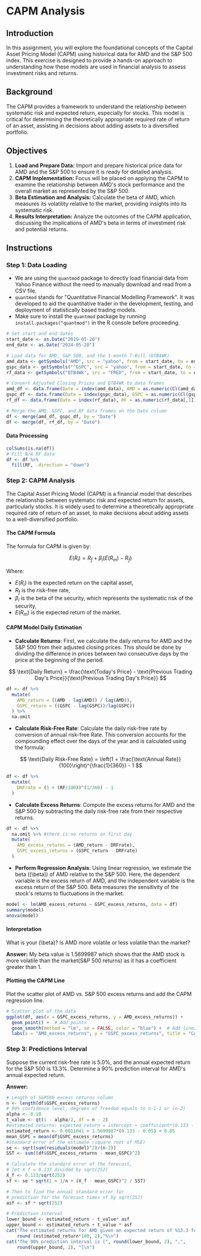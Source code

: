
# CAPM Analysis

## Introduction

In this assignment, you will explore the foundational concepts of the Capital Asset Pricing Model (CAPM) using historical data for AMD and the S&P 500 index. This exercise is designed to provide a hands-on approach to understanding how these models are used in financial analysis to assess investment risks and returns.

## Background

The CAPM provides a framework to understand the relationship between systematic risk and expected return, especially for stocks. This model is critical for determining the theoretically appropriate required rate of return of an asset, assisting in decisions about adding assets to a diversified portfolio.

## Objectives

1. **Load and Prepare Data:** Import and prepare historical price data for AMD and the S&P 500 to ensure it is ready for detailed analysis.
2. **CAPM Implementation:** Focus will be placed on applying the CAPM to examine the relationship between AMD's stock performance and the overall market as represented by the S&P 500.
3. **Beta Estimation and Analysis:** Calculate the beta of AMD, which measures its volatility relative to the market, providing insights into its systematic risk.
4. **Results Interpretation:** Analyze the outcomes of the CAPM application, discussing the implications of AMD's beta in terms of investment risk and potential returns.

## Instructions

### Step 1: Data Loading

- We are using the `quantmod` package to directly load financial data from Yahoo Finance without the need to manually download and read from a CSV file.
- `quantmod` stands for "Quantitative Financial Modelling Framework". It was developed to aid the quantitative trader in the development, testing, and deployment of statistically based trading models.
- Make sure to install the `quantmod` package by running `install.packages("quantmod")` in the R console before proceeding.

```r
# Set start and end dates
start_date <- as.Date("2019-05-20")
end_date <- as.Date("2024-05-20")

# Load data for AMD, S&P 500, and the 1-month T-Bill (DTB4WK)
amd_data <- getSymbols("AMD", src = "yahoo", from = start_date, to = end_date, auto.assign = FALSE)
gspc_data <- getSymbols("^GSPC", src = "yahoo", from = start_date, to = end_date, auto.assign = FALSE)
rf_data <- getSymbols("DTB4WK", src = "FRED", from = start_date, to = end_date, auto.assign = FALSE)

# Convert Adjusted Closing Prices and DTB4WK to data frames
amd_df <- data.frame(Date = index(amd_data), AMD = as.numeric(Cl(amd_data)))
gspc_df <- data.frame(Date = index(gspc_data), GSPC = as.numeric(Cl(gspc_data)))
rf_df <- data.frame(Date = index(rf_data), RF = as.numeric(rf_data[,1]))  # Accessing the first column of rf_data

# Merge the AMD, GSPC, and RF data frames on the Date column
df <- merge(amd_df, gspc_df, by = "Date")
df <- merge(df, rf_df, by = "Date")
```

#### Data Processing 
```r
colSums(is.na(df))
# Fill N/A RF data
df <- df %>%
  fill(RF, .direction = "down") 
```

### Step 2: CAPM Analysis

The Capital Asset Pricing Model (CAPM) is a financial model that describes the relationship between systematic risk and expected return for assets, particularly stocks. It is widely used to determine a theoretically appropriate required rate of return of an asset, to make decisions about adding assets to a well-diversified portfolio.

#### The CAPM Formula
The formula for CAPM is given by:

$$
E(R_i) = R_f + \beta_i (E(R_m) - R_f)
$$

Where:

- $E(R_i)$ is the expected return on the capital asset,
- $R_f$ is the risk-free rate,
- $\beta_i$ is the beta of the security, which represents the systematic risk of the security,
- $E(R_m)$ is the expected return of the market.



#### CAPM Model Daily Estimation

- **Calculate Returns**: First, we calculate the daily returns for AMD and the S&P 500 from their adjusted closing prices. This should be done by dividing the difference in prices between two consecutive days by the price at the beginning of the period.
  
$$
\text{Daily Return} = \frac{\text{Today's Price} - \text{Previous Trading Day's Price}}{\text{Previous Trading Day's Price}}
$$

```r
df <- df %>%
  mutate(
    AMD_return = ((AMD - lag(AMD)) / lag(AMD)),
    GSPC_return = ((GSPC - lag(GSPC))/lag(GSPC))
  ) %>%
  na.omit
```

- **Calculate Risk-Free Rate**: Calculate the daily risk-free rate by conversion of annual risk-free Rate. This conversion accounts for the compounding effect over the days of the year and is calculated using the formula:
  
$$
\text{Daily Risk-Free Rate} = \left(1 + \frac{\text{Annual Rate}}{100}\right)^{\frac{1}{360}} - 1
$$

```r
df <- df %>%
  mutate(
    DRFrate = (1 + (RF/100))^(1/360) - 1
  )
```


- **Calculate Excess Returns**: Compute the excess returns for AMD and the S&P 500 by subtracting the daily risk-free rate from their respective returns.

```r
df <- df %>%
  na.omit %>% #there is no returns on first day
  mutate(
    AMD_excess_returns = (AMD_return - DRFrate),
    GSPC_excess_returns = (GSPC_return - DRFrate)
  )
```


- **Perform Regression Analysis**: Using linear regression, we estimate the beta (\(\beta\)) of AMD relative to the S&P 500. Here, the dependent variable is the excess return of AMD, and the independent variable is the excess return of the S&P 500. Beta measures the sensitivity of the stock's returns to fluctuations in the market.

```r
model <- lm(AMD_excess_returns ~ GSPC_excess_returns, data = df)
summary(model)
anova(model)
```


#### Interpretation

What is your \(\beta\)? Is AMD more volatile or less volatile than the market?

**Answer:**
My beta value is 1.5699987 which shows that the AMD stock is more volatile than the market(S&P 500 returns) as it has a coefficient greater than 1.


#### Plotting the CAPM Line
Plot the scatter plot of AMD vs. S&P 500 excess returns and add the CAPM regression line.

```r
# Scatter plot of the data
ggplot(df, aes(x = GSPC_excess_returns, y = AMD_excess_returns)) +
  geom_point() +  # Add points
  geom_smooth(method = "lm", se = FALSE, color = "blue") +  # Add linear regression line
  labs(x = "AMD_excess_returns", y = "GSPC_excess_returns", title = "CAPM plot")
```

### Step 3: Predictions Interval
Suppose the current risk-free rate is 5.0%, and the annual expected return for the S&P 500 is 13.3%. Determine a 90% prediction interval for AMD's annual expected return.



**Answer:**

```r
# Length of S&P500 excess returns column
n <- length(df$GSPC_excess_returns)
# 90% confidence level, degrees of freedom equals to n-1-1 or (n-2) 
alpha <- 0.10
t_value <- qt(1 - alpha/2, df = n - 2)
#estimated returns: expected return = intercept + coefficient*(0.133 - 0.05) + 0.05
estimated_return <- 0.0011041 + 1.5699987*(0.133 - 0.05) + 0.05
mean_GSPC = mean(df$GSPC_excess_returns)
#Standard error of the estimate (square root of MSE)
se <- sqrt(sum(residuals(model)^2)/(n-2))
SST <- sum((df$GSPC_excess_returns - mean_GSPC)^2)

# Calculate the standard error of the forecast, 
# let X_f = 0.133 divided by sqrt(252)
X_f <- 0.133/sqrt(252)
sf <- se * sqrt(1 + 1/n + (X_f - mean_GSPC)^2 / SST)

# Then to find the annual standard error for 
# prediction for the forecast times sf by sqrt(252)
asf <- sf * sqrt(252)

# Prediction interval 
lower_bound <- estimated_return - t_value* asf
upper_bound <- estimated_return + t_value * asf
cat("The estimated returns for AMD given an expected return of %13.3 for S&P 500 is",
    round (estimated_return*100, 2),"%\n")
cat("The 90% prediction interval is [", round(lower_bound, 2), ",", 
    round(upper_bound, 2), "]\n")
```
